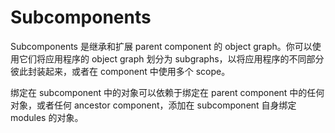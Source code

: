 # Subcomponents

Subcomponents 是继承和扩展 parent component 的 object graph。你可以使用它们将应用程序的 object graph 划分为 subgraphs，以将应用程序的不同部分彼此封装起来，或者在 component 中使用多个 scope。

绑定在 subcomponent 中的对象可以依赖于绑定在 parent component 中的任何对象，或者任何 ancestor component，添加在 subcomponent 自身绑定 modules 的对象。